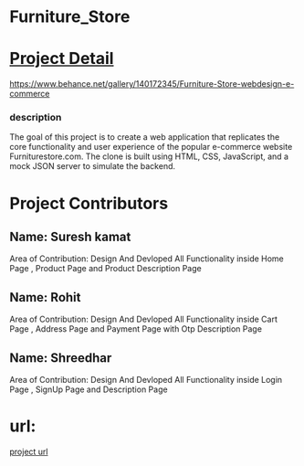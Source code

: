 # Furniture_Store

<a href="https://www.behance.net/gallery/140172345/Furniture-Store-webdesign-e-commerce"><h1>Project Detail </h1></a>

https://www.behance.net/gallery/140172345/Furniture-Store-webdesign-e-commerce

<h3>description</h3>
<p></p>The goal of this project is to create a web application that replicates the core functionality and user experience of the popular e-commerce website Furniturestore.com. The clone is built using HTML, CSS, JavaScript, and a mock JSON server to simulate the backend.
<p></p>
<div>
<h1>Project Contributors</h1>
<h2>Name: Suresh kamat</h2>
<p>Area of Contribution: Design And Devloped All Functionality inside Home Page , Product Page and Product Description Page</p>


<h2>Name: Rohit</h2>
<p>Area of Contribution: Design And Devloped All Functionality inside Cart Page , Address Page and Payment Page with Otp Description Page</p>
</div>


<h2>Name: Shreedhar</h2>
<p>Area of Contribution: Design And Devloped All Functionality inside Login Page , SignUp Page and Description Page </p>
</div>


<h1>url:</h1>

<a href="https://furniturestoremasai.netlify.app/">project url</h1>
